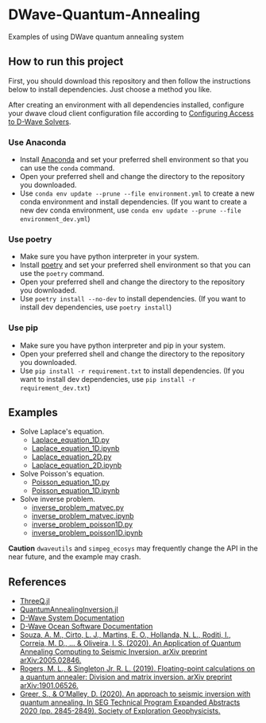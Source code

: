 # DWave-Quantum-Annealing
Examples of using DWave quantum annealing system

## How to run this project
First, you should download this repository and then follow the instructions below to install dependencies. Just choose a method you like.

After creating an environment with all dependencies installed, configure your dwave cloud client configuration file according to [Configuring Access to D-Wave Solvers](https://docs.ocean.dwavesys.com/en/stable/overview/sapi.html).

### Use Anaconda
- Install [Anaconda](https://www.anaconda.com/products/individual) and set your preferred shell environment so that you can use the `conda` command.
- Open your preferred shell and change the directory to the repository you downloaded.
- Use `conda env update --prune --file environment.yml` to create a new conda environment and install dependencies. (If you want to create a new dev conda environment, use `conda env update --prune --file environment_dev.yml`)

### Use poetry
- Make sure you have python interpreter in your system.
- Install [poetry](https://python-poetry.org/docs/) and set your preferred shell environment so that you can use the `poetry` command.
- Open your preferred shell and change the directory to the repository you downloaded.
- Use `poetry install --no-dev` to install dependencies. (If you want to install dev dependencies, use `poetry install`)

### Use pip
- Make sure you have python interpreter and pip in your system.
- Open your preferred shell and change the directory to the repository you downloaded.
- Use `pip install -r requirement.txt` to install dependencies. (If you want to install dev dependencies, use `pip install -r requirement_dev.txt`)

## Examples
- Solve Laplace's equation.
  - [Laplace_equation_1D.py](./examples/Laplace_equation_1D.py)
  - [Laplace_equation_1D.ipynb](examples/Laplace_equation_1D.ipynb)
  - [Laplace_equation_2D.py](examples/Laplace_equation_2D.py) 
  - [Laplace_equation_2D.ipynb](examples/Laplace_equation_2D.ipynb)
- Solve Poisson's equation.
  - [Poisson_equation_1D.py](./examples/Poisson_equation_1D.py)
  - [Poisson_equation_1D.ipynb](examples/Poisson_equation_1D.ipynb)
- Solve inverse problem.
  - [inverse_problem_matvec.py](./examples/inverse_problem_matvec.py)
  - [inverse_problem_matvec.ipynb](./examples/inverse_problem_matvec.ipynb)
  - [inverse_problem_poisson1D.py](./examples/inverse_problem_poisson1D.py)
  - [inverse_problem_poisson1D.ipynb](./examples/inverse_problem_poisson1D.ipynb)

**Caution**
`dwaveutils` and `simpeg_ecosys` may frequently change the API in the near future, and the example may crash.

## References
- [ThreeQ.jl](https://github.com/omalled/ThreeQ.jl)
- [QuantumAnnealingInversion.jl](https://github.com/sygreer/QuantumAnnealingInversion.jl)
- [D-Wave System Documentation](https://docs.dwavesys.com/docs/latest/index.html#)
- [D-Wave Ocean Software Documentation](https://docs.ocean.dwavesys.com/en/latest/getting_started.html)
- [Souza, A. M., Cirto, L. J., Martins, E. O., Hollanda, N. L., Roditi, I., Correia, M. D., ... & Oliveira, I. S. (2020). An Application of Quantum Annealing Computing to Seismic Inversion. arXiv preprint arXiv:2005.02846.](https://arxiv.org/abs/2005.02846)
- [Rogers, M. L., & Singleton Jr, R. L. (2019). Floating-point calculations on a quantum annealer: Division and matrix inversion. arXiv preprint arXiv:1901.06526.](https://arxiv.org/abs/1901.06526)
- [Greer, S., & O’Malley, D. (2020). An approach to seismic inversion with quantum annealing. In SEG Technical Program Expanded Abstracts 2020 (pp. 2845-2849). Society of Exploration Geophysicists.](http://www.sygreer.com/research/papers/greer_seisquant_seg_2020.pdf)
